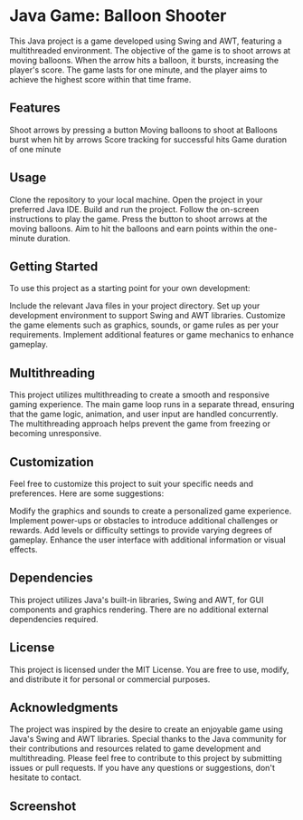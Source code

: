 # Java Game: Balloon Shooter
This Java project is a game developed using Swing and AWT, featuring a multithreaded environment. The objective of the game is to shoot arrows at moving balloons. When the arrow hits a balloon, it bursts, increasing the player's score. The game lasts for one minute, and the player aims to achieve the highest score within that time frame.

## Features
Shoot arrows by pressing a button
Moving balloons to shoot at
Balloons burst when hit by arrows
Score tracking for successful hits
Game duration of one minute
## Usage
Clone the repository to your local machine.
Open the project in your preferred Java IDE.
Build and run the project.
Follow the on-screen instructions to play the game.
Press the button to shoot arrows at the moving balloons.
Aim to hit the balloons and earn points within the one-minute duration.
## Getting Started
To use this project as a starting point for your own development:

Include the relevant Java files in your project directory.
Set up your development environment to support Swing and AWT libraries.
Customize the game elements such as graphics, sounds, or game rules as per your requirements.
Implement additional features or game mechanics to enhance gameplay.
## Multithreading
This project utilizes multithreading to create a smooth and responsive gaming experience. The main game loop runs in a separate thread, ensuring that the game logic, animation, and user input are handled concurrently. The multithreading approach helps prevent the game from freezing or becoming unresponsive.

## Customization
Feel free to customize this project to suit your specific needs and preferences. Here are some suggestions:

Modify the graphics and sounds to create a personalized game experience.
Implement power-ups or obstacles to introduce additional challenges or rewards.
Add levels or difficulty settings to provide varying degrees of gameplay.
Enhance the user interface with additional information or visual effects.
## Dependencies
This project utilizes Java's built-in libraries, Swing and AWT, for GUI components and graphics rendering. There are no additional external dependencies required.

## License
This project is licensed under the MIT License. You are free to use, modify, and distribute it for personal or commercial purposes.

## Acknowledgments
The project was inspired by the desire to create an enjoyable game using Java's Swing and AWT libraries.
Special thanks to the Java community for their contributions and resources related to game development and multithreading.
Please feel free to contribute to this project by submitting issues or pull requests. If you have any questions or suggestions, don't hesitate to contact.

## Screenshot